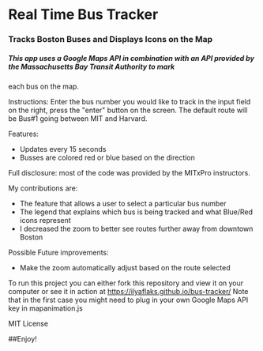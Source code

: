 # Real Time Bus Tracker

### Tracks Boston Buses and Displays Icons on the Map

##### This app uses a Google Maps API in combination with an API provided by the Massachusetts Bay Transit Authority to mark 
each bus on the map. 


Instructions:
Enter the bus number you would like to track in the input field on the right, press the "enter" button on the screen.
The default route will be Bus#1 going between MIT and Harvard.


Features:
- Updates every 15 seconds
- Busses are colored red or blue based on the direction

Full disclosure: most of the code was provided by the MITxPro instructors. 

My contributions are:
- The feature that allows a user to select a particular bus number
- The legend that explains which bus is being tracked and what Blue/Red icons represent
- I decreased the zoom to better see routes further away from downtown Boston

Possible Future improvements:
- Make the zoom automatically adjust based on the route selected

To run this project you can either fork this repository and view it on your computer
or see it in action at https://ilyaflaks.github.io/bus-tracker/
Note that in the first case you might need to plug in your own Google Maps API key in mapanimation.js



MIT License

##Enjoy!
